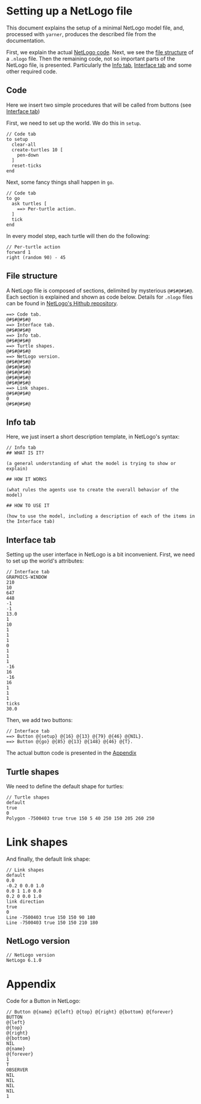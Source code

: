 # Setting up a NetLogo file

This document explains the setup of a minimal NetLogo model file,
and, processed with `yarner`, produces the described file from the documentation.

First, we explain the actual [NetLogo code](#code). 
Next, we see the [file structure](#file-structure) of a `.nlogo` file. 
Then the remaining code, not so important parts of the NetLogo file, is presented.
Particularly the [Info tab](#info-tab), [Interface tab](#interface-tab)
and some other required code.

## Code

Here we insert two simple procedures that will be called from buttons (see [Interface tab](#interface-tab))

First, we need to set up the world. We do this in `setup`.

```nlogo
// Code tab
to setup
  clear-all
  create-turtles 10 [
    pen-down
  ]
  reset-ticks
end

```

Next, some fancy things shall happen in `go`.

```nlogo
// Code tab
to go
  ask turtles [
    ==> Per-turtle action.
  ]
  tick
end
```

In every model step, each turtle will then do the following:

```nlogo
// Per-turtle action
forward 1
right (random 90) - 45
```

## File structure

A NetLogo file is composed of sections, delimited by mysterious `@#$#@#$#@`.
Each section is explained and shown as code below.
Details for `.nlogo` files can be found in [NetLogo's Hithub repository](https://github.com/NetLogo/NetLogo/wiki/File-(.nlogo)-and-Widget-Format).

```nlogo
==> Code tab.
@#$#@#$#@
==> Interface tab.
@#$#@#$#@
==> Info tab.
@#$#@#$#@
==> Turtle shapes.
@#$#@#$#@
==> NetLogo version.
@#$#@#$#@
@#$#@#$#@
@#$#@#$#@
@#$#@#$#@
@#$#@#$#@
==> Link shapes.
@#$#@#$#@
0
@#$#@#$#@

```

## Info tab

Here, we just insert a short description template, in NetLogo's syntax:

```nlogo
// Info tab
## WHAT IS IT?

(a general understanding of what the model is trying to show or explain)

## HOW IT WORKS

(what rules the agents use to create the overall behavior of the model)

## HOW TO USE IT

(how to use the model, including a description of each of the items in the Interface tab)
```

## Interface tab

Setting up the user interface in NetLogo is a bit inconvenient.
First, we need to set up the world's attributes:

```nlogo
// Interface tab
GRAPHICS-WINDOW
210
10
647
448
-1
-1
13.0
1
10
1
1
1
0
1
1
1
-16
16
-16
16
1
1
1
ticks
30.0

```

Then, we add two buttons:

```nlogo
// Interface tab
==> Button @{setup} @{16} @{13} @{79} @{46} @{NIL}.
==> Button @{go} @{85} @{13} @{148} @{46} @{T}.
```

The actual button code is presented in the [Appendix](#appendix)

## Turtle shapes

We need to define the default shape for turtles:

```nlogo
// Turtle shapes
default
true
0
Polygon -7500403 true true 150 5 40 250 150 205 260 250
```

# Link shapes

And finally, the default link shape:

```nlogo
// Link shapes
default
0.0
-0.2 0 0.0 1.0
0.0 1 1.0 0.0
0.2 0 0.0 1.0
link direction
true
0
Line -7500403 true 150 150 90 180
Line -7500403 true 150 150 210 180
```

## NetLogo version

```nlogo
// NetLogo version
NetLogo 6.1.0
```

# Appendix

Code for a Button in NetLogo:

```nlogo
// Button @{name} @{left} @{top} @{right} @{bottom} @{forever}
BUTTON
@{left}
@{top}
@{right}
@{bottom}
NIL
@{name}
@{forever}
1
T
OBSERVER
NIL
NIL
NIL
NIL
1

```
